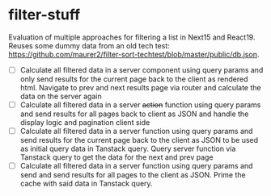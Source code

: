 # filter-stuff

Evaluation of multiple approaches for filtering a list in Next15 and React19. Reuses some dummy data from an old tech test: https://github.com/maurer2/filter-sort-techtest/blob/master/public/db.json.

- [ ] Calculate all filtered data in a server component using query params and only send results for the current page back to the client as rendered html. Navigate to prev and next results page via router and calculate the data on the server again
- [ ] Calculate all filtered data in a server ~~action~~ function using query params and send results for all pages back to client as JSON and handle the display logic and pagination client side
- [ ] Calculate all filtered data in a server function using query params and send results for the current page back to the client as JSON to be used as initial query data in Tanstack query. Query server function via Tanstack query to get the data for the next and prev page
- [ ] Calculate all filtered data in a server function using query params and send and send results for all pages to the client as JSON. Prime the cache with said data in Tanstack query.
